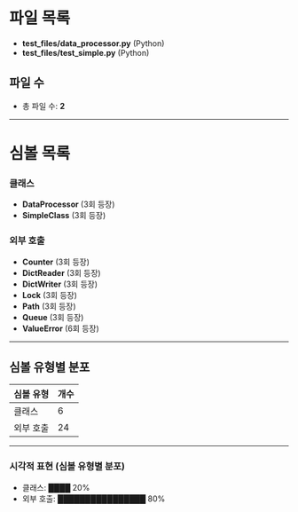 # 파일 목록

- **test_files/data_processor.py** (Python)
- **test_files/test_simple.py** (Python)

## 파일 수

- 총 파일 수: **2**

---

# 심볼 목록

### 클래스
- **DataProcessor** (3회 등장)
- **SimpleClass** (3회 등장)

### 외부 호출
- **Counter** (3회 등장)
- **DictReader** (3회 등장)
- **DictWriter** (3회 등장)
- **Lock** (3회 등장)
- **Path** (3회 등장)
- **Queue** (3회 등장)
- **ValueError** (6회 등장)

---

## 심볼 유형별 분포

| 심볼 유형       | 개수 |
|-----------------|------|
| 클래스          | 6    |
| 외부 호출       | 24   |

---

### 시각적 표현 (심볼 유형별 분포)
- 클래스: ████ 20%
- 외부 호출: ████████████████ 80%